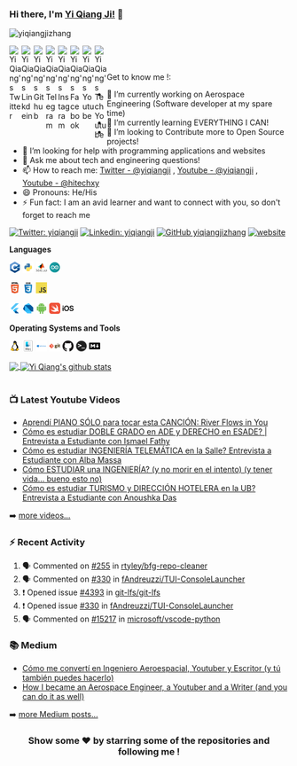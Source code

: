 ### Hi there, I'm [Yi Qiang Ji!](https://yiqiangji.com) 👋

<p align="left"> <img src="https://komarev.com/ghpvc/?username=yiqiangjizhang&label=Views&color=blue&style=plastic" alt="yiqiangjizhang" /> </p>

<a href="https://twitter.com/yiqiangji">
  <img align="left" alt="Yi Qiang's Twitter" width="22px" src="https://cdn.jsdelivr.net/npm/simple-icons@v3/icons/twitter.svg" />
</a>
<a href="https://www.linkedin.com/in/yi-qiang-ji-zhang-157410148/">
  <img align="left" alt="Yi Qiang's Linkdein" width="22px" src="https://cdn.jsdelivr.net/npm/simple-icons@v3/icons/linkedin.svg" />
</a>
<a href="https://github.com/yqiangjizhang">
  <img align="left" alt="Yi Qiang's Github" width="22px" src="https://cdn.jsdelivr.net/npm/simple-icons@v3/icons/github.svg" />
</a>
<a href="https://t.me/yiqiangji">
  <img align="left" alt="Yi Qiang's Telegram" width="22px" src="https://cdn.jsdelivr.net/npm/simple-icons@v3/icons/telegram.svg" />
</a>
<a href="https://instagram.com/yiqiangji/">
  <img align="left" alt="Yi Qiang's Instagram" width="22px" src="https://cdn.jsdelivr.net/npm/simple-icons@v3/icons/instagram.svg" />
</a>
<a href="https://www.facebook.com/yiqiang.ji">
  <img align="left" alt="Yi Qiang's Facebook" width="22px" src="https://cdn.jsdelivr.net/npm/simple-icons@v3/icons/facebook.svg" />
</a>
<a href="https://www.youtube.com/channel/UClLY8hvX7CLnGcq8tjQmIFw">
  <img align="left" alt="Yi Qiang's Youtube" width="22px" src="https://cdn.jsdelivr.net/npm/simple-icons@v3/icons/youtube.svg" />
</a>
<a href="https://www.youtube.com/hitechxy">
  <img align="left" alt="Yi Qiang's Tech Youtube" width="22px" src="https://cdn.jsdelivr.net/npm/simple-icons@v3/icons/youtube.svg" />
</a>

<br/>
<br/>

Get to know me !:

- 🔭 I’m currently working on Aerospace Engineering (Software developer at my spare time)
- 🌱 I’m currently learning EVERYTHING I CAN!
- 👯 I’m looking to Contribute more to Open Source projects!
- 🤔 I’m looking for help with programming applications and websites
- 💬 Ask me about tech and engineering questions!
- 📫 How to reach me: [Twitter - @yiqiangji](https://twitter.com/yiqiangji) , [Youtube - @yiqiangji](https://www.youtube.com/channel/UClLY8hvX7CLnGcq8tjQmIFw) , [Youtube - @hitechxy](https://www.youtube.com/hitechxy)
- 😄 Pronouns: He/His
- ⚡ Fun fact: I am an avid learner and want to connect with you, so don't forget to reach me

[![Twitter: yiqiangji](https://img.shields.io/twitter/follow/yiqiangji?style=social)](https://twitter.com/yiqiangji)
[![Linkedin: yiqiangji](https://img.shields.io/badge/-yiqiangji-blue?style=flat-square&logo=Linkedin&logoColor=white&link=https://www.linkedin.com/in/yi-qiang-ji-zhang-157410148/)](https://www.linkedin.com/in/yi-qiang-ji-zhang-157410148/)
[![GitHub yiqiangjizhang](https://img.shields.io/github/followers/yiqiangjizhang?label=follow&style=social)](https://github.com/yiqiangjizhang)
[![website](https://img.shields.io/badge/PortfolioWebsite-yiqiangji.com-2648ff?style=flat-square&logo=google-chrome)](https://yiqiangji.com/)

**Languages**
<br/>

<code><img height="20" src="https://raw.githubusercontent.com/github/explore/80688e429a7d4ef2fca1e82350fe8e3517d3494d/topics/cpp/cpp.png"></code>
<code><img height="20" src="https://raw.githubusercontent.com/github/explore/80688e429a7d4ef2fca1e82350fe8e3517d3494d/topics/python/python.png"></code>
<code><img height="20" src="https://raw.githubusercontent.com/github/explore/80688e429a7d4ef2fca1e82350fe8e3517d3494d/topics/matlab/matlab.png"></code>
<code><img height="20" src="https://raw.githubusercontent.com/github/explore/80688e429a7d4ef2fca1e82350fe8e3517d3494d/topics/arduino/arduino.png"></code>

<code><img height="20" src="https://raw.githubusercontent.com/github/explore/80688e429a7d4ef2fca1e82350fe8e3517d3494d/topics/html/html.png"></code>
<code><img height="20" src="https://raw.githubusercontent.com/github/explore/80688e429a7d4ef2fca1e82350fe8e3517d3494d/topics/css/css.png"></code>
<code><img height="20" src="https://raw.githubusercontent.com/github/explore/80688e429a7d4ef2fca1e82350fe8e3517d3494d/topics/javascript/javascript.png"></code>

<code><img height="20" src="https://raw.githubusercontent.com/github/explore/80688e429a7d4ef2fca1e82350fe8e3517d3494d/topics/flutter/flutter.png"></code>
<code><img height="20" src="https://raw.githubusercontent.com/github/explore/80688e429a7d4ef2fca1e82350fe8e3517d3494d/topics/dart/dart.png"></code>
<code><img height="20" src="https://raw.githubusercontent.com/github/explore/80688e429a7d4ef2fca1e82350fe8e3517d3494d/topics/android/android.png"></code>
<code><img height="20" src="https://raw.githubusercontent.com/github/explore/80688e429a7d4ef2fca1e82350fe8e3517d3494d/topics/swift/swift.png"></code>
<code><img height="20" src="https://raw.githubusercontent.com/github/explore/80688e429a7d4ef2fca1e82350fe8e3517d3494d/topics/ios/ios.png"></code>

**Operating Systems and Tools**

<code><img height="20" src="https://raw.githubusercontent.com/github/explore/80688e429a7d4ef2fca1e82350fe8e3517d3494d/topics/linux/linux.png"></code>
<code><img height="20" src="https://raw.githubusercontent.com/github/explore/80688e429a7d4ef2fca1e82350fe8e3517d3494d/topics/macos/macos.png"></code>
<code><img height="20" src="https://raw.githubusercontent.com/github/explore/80688e429a7d4ef2fca1e82350fe8e3517d3494d/topics/windows/windows.png"></code>
<code><img height="20" src="https://raw.githubusercontent.com/github/explore/80688e429a7d4ef2fca1e82350fe8e3517d3494d/topics/git/git.png"></code>
<code><img height="20" src="https://raw.githubusercontent.com/github/explore/78df643247d429f6cc873026c0622819ad797942/topics/github/github.png"></code>
<code><img height="20" src="https://raw.githubusercontent.com/github/explore/80688e429a7d4ef2fca1e82350fe8e3517d3494d/topics/terminal/terminal.png"></code>
<code><img height="20" src="https://raw.githubusercontent.com/github/explore/80688e429a7d4ef2fca1e82350fe8e3517d3494d/topics/markdown/markdown.png"></code>

<a href="https://github.com/yiqiangjizhang">
  <img align="center" src="https://github-readme-stats.vercel.app/api/top-langs/?username=yiqiangjizhang&theme=light&hide_langs_below=1" />
</a>
<a href="https://github.com/yiqiangjizhang">
 <img align="center" src="https://github-readme-stats.vercel.app/api?username=yiqiangjizhang&show_icons=true&theme=light&line_height=27" alt="Yi Qiang's github stats"/>
</a>

<br/>
<br/>

### 📺 Latest Youtube Videos

<!-- YOUTUBE:START -->
- [Aprendí PIANO SÓLO para tocar esta CANCIÓN: River Flows in You](https://www.youtube.com/watch?v=4I3VahmRgm0)
- [Cómo es estudiar DOBLE GRADO en ADE y DERECHO en ESADE? | Entrevista a Estudiante con Ismael Fathy](https://www.youtube.com/watch?v=te3hI3eHtaA)
- [Cómo es estudiar INGENIERÍA TELEMÁTICA en la Salle? Entrevista a Estudiante con Alba Massa](https://www.youtube.com/watch?v=15yyLP0OgbE)
- [Cómo ESTUDIAR una INGENIERÍA? (y no morir en el intento) (y tener vida... bueno esto no)](https://www.youtube.com/watch?v=WV5Hj6ZfBC0)
- [Cómo es estudiar TURISMO y DIRECCIÓN HOTELERA en la UB? Entrevista a Estudiante con Anoushka Das](https://www.youtube.com/watch?v=NQBNWPvHCqg)
<!-- YOUTUBE:END -->

➡️ [more videos...](https://www.youtube.com/channel/UClLY8hvX7CLnGcq8tjQmIFw)

### ⚡ Recent Activity

<!--START_SECTION:activity-->
1. 🗣 Commented on [#255](https://github.com/rtyley/bfg-repo-cleaner/issues/255) in [rtyley/bfg-repo-cleaner](https://github.com/rtyley/bfg-repo-cleaner)
2. 🗣 Commented on [#330](https://github.com/fAndreuzzi/TUI-ConsoleLauncher/issues/330) in [fAndreuzzi/TUI-ConsoleLauncher](https://github.com/fAndreuzzi/TUI-ConsoleLauncher)
3. ❗️ Opened issue [#4393](https://github.com/git-lfs/git-lfs/issues/4393) in [git-lfs/git-lfs](https://github.com/git-lfs/git-lfs)
4. ❗️ Opened issue [#330](https://github.com/fAndreuzzi/TUI-ConsoleLauncher/issues/330) in [fAndreuzzi/TUI-ConsoleLauncher](https://github.com/fAndreuzzi/TUI-ConsoleLauncher)
5. 🗣 Commented on [#15217](https://github.com/microsoft/vscode-python/issues/15217) in [microsoft/vscode-python](https://github.com/microsoft/vscode-python)
<!--END_SECTION:activity-->

### 📚 Medium

<!-- MEDIUM:START -->
- [Cómo me convertí en Ingeniero Aeroespacial, Youtuber y Escritor (y tú también puedes hacerlo)](https://medium.com/@yiqiangjizhang/c%C3%B3mo-me-convert%C3%AD-en-ingeniero-aeroespacial-youtuber-y-escritor-y-t%C3%BA-tambi%C3%A9n-puedes-hacerlo-d9005004f4c6?source=rss-e0cc132a61b2------2)
- [How I became an Aerospace Engineer, a Youtuber and a Writer (and you can do it as well)](https://medium.com/@yiqiangjizhang/how-i-became-an-aerospace-engineer-a-youtuber-and-a-writer-and-you-can-do-it-as-well-c72234434195?source=rss-e0cc132a61b2------2)
<!-- MEDIUM:END -->

➡️ [more Medium posts...](https://medium.com/feed/@yiqiangjizhang)

<div align="center">
  
### Show some ❤️ by starring some of the repositories and following me !

</div>
